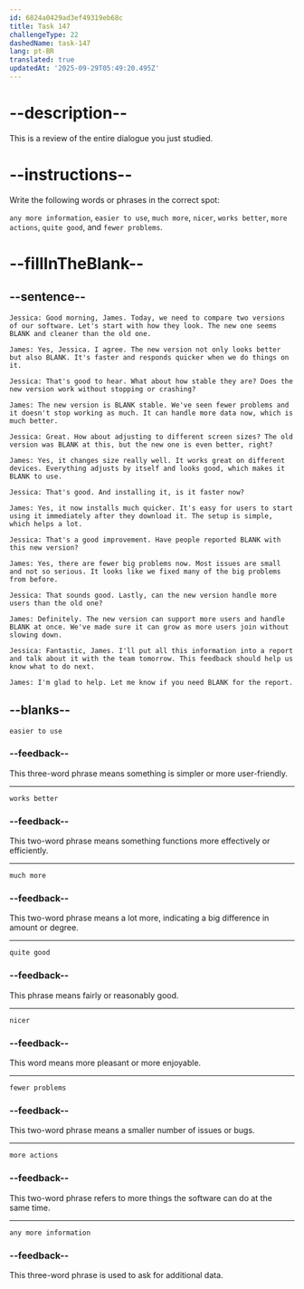 ```yaml
---
id: 6824a0429ad3ef49319eb68c
title: Task 147
challengeType: 22
dashedName: task-147
lang: pt-BR
translated: true
updatedAt: '2025-09-29T05:49:20.495Z'
---
```


<!-- REVIEW -->

# --description--

This is a review of the entire dialogue you just studied.

# --instructions--

Write the following words or phrases in the correct spot: 

`any more information`, `easier to use`, `much more`, `nicer`, `works better`, `more actions`, `quite good`, and `fewer problems`.

# --fillInTheBlank--

## --sentence--

`Jessica: Good morning, James. Today, we need to compare two versions of our software. Let's start with how they look. The new one seems BLANK and cleaner than the old one.`

`James: Yes, Jessica. I agree. The new version not only looks better but also BLANK. It's faster and responds quicker when we do things on it.`

`Jessica: That's good to hear. What about how stable they are? Does the new version work without stopping or crashing?`

`James: The new version is BLANK stable. We've seen fewer problems and it doesn't stop working as much. It can handle more data now, which is much better.`

`Jessica: Great. How about adjusting to different screen sizes? The old version was BLANK at this, but the new one is even better, right?`

`James: Yes, it changes size really well. It works great on different devices. Everything adjusts by itself and looks good, which makes it BLANK to use.`

`Jessica: That's good. And installing it, is it faster now?`

`James: Yes, it now installs much quicker. It's easy for users to start using it immediately after they download it. The setup is simple, which helps a lot.`

`Jessica: That's a good improvement. Have people reported BLANK with this new version?`

`James: Yes, there are fewer big problems now. Most issues are small and not so serious. It looks like we fixed many of the big problems from before.`

`Jessica: That sounds good. Lastly, can the new version handle more users than the old one?`

`James: Definitely. The new version can support more users and handle BLANK at once. We've made sure it can grow as more users join without slowing down.`

`Jessica: Fantastic, James. I'll put all this information into a report and talk about it with the team tomorrow. This feedback should help us know what to do next.`

`James: I'm glad to help. Let me know if you need BLANK for the report.`

## --blanks--

`easier to use`

### --feedback--

This three-word phrase means something is simpler or more user-friendly.

---

`works better`

### --feedback--

This two-word phrase means something functions more effectively or efficiently.

---

`much more`

### --feedback--

This two-word phrase means a lot more, indicating a big difference in amount or degree.

---

`quite good`

### --feedback--

This phrase means fairly or reasonably good.

---

`nicer`

### --feedback--

This word means more pleasant or more enjoyable.

---

`fewer problems`

### --feedback--

This two-word phrase means a smaller number of issues or bugs.

---

`more actions`

### --feedback--

This two-word phrase refers to more things the software can do at the same time.

---

`any more information`

### --feedback--

This three-word phrase is used to ask for additional data.
